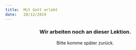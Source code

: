 ```yaml
---
title:  Mit Gott erlebt
date:   20/12/2019
---
```


### <center>Wir arbeiten noch an dieser Lektion.</center>
<center>Bitte komme später zurück.</center>
